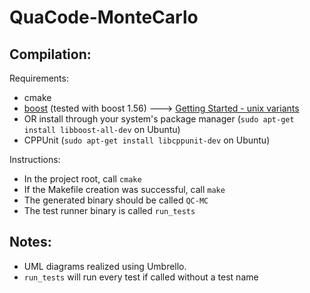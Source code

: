 QuaCode-MonteCarlo
==================

Compilation:
------------
Requirements:
  - cmake
  - [boost](http://www.boost.org/) (tested with boost 1.56) ---> [Getting Started - unix variants](http://www.boost.org/doc/libs/1_56_0/more/getting_started/unix-variants.html)
  - OR install through your system's package manager (`sudo apt-get install libboost-all-dev` on Ubuntu)
  - CPPUnit (`sudo apt-get install libcppunit-dev` on Ubuntu)

Instructions:
  - In the project root, call `cmake`
  - If the Makefile creation was successful, call `make`
  - The generated binary should be called `QC-MC`
  - The test runner binary is called `run_tests`

Notes:
------
  - UML diagrams realized using Umbrello.
  - `run_tests` will run every test if called without a test name
